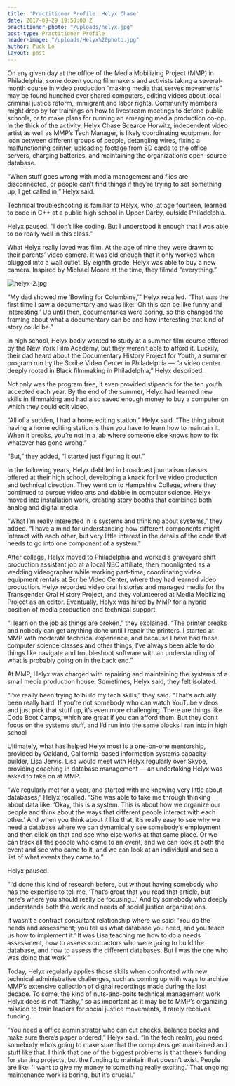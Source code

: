 ```yaml
---
title: 'Practitioner Profile: Helyx Chase'
date: 2017-09-29 19:50:00 Z
practitioner-photo: "/uploads/helyx.jpg"
post-type: Practitioner Profile
header-image: "/uploads/Helyx%20photo.jpg"
author: Puck Lo
layout: post
---
```


On any given day at the office of the Media Mobilizing Project (MMP) in Philadelphia, some dozen young filmmakers and activists taking a several-month course in video production “making media that serves movements” may be found hunched over shared computers, editing videos about local criminal justice reform, immigrant and labor rights. Community members might drop by for trainings on how to livestream meetings to defend public schools, or to make plans for running an emerging media production co-op. In the thick of the activity, Helyx Chase Scearce Horwitz, independent video artist as well as MMP’s Tech Manager, is likely coordinating equipment for loan between different groups of people, detangling wires, fixing a malfunctioning printer, uploading footage from SD cards to the office servers, charging batteries, and maintaining the organization’s open-source database.

“When stuff goes wrong with media management and files are disconnected, or people can’t find things if they’re trying to set something up, I get called in,” Helyx said.

Technical troubleshooting is familiar to Helyx, who, at age fourteen, learned to code in C\+\+ at a public high school in Upper Darby, outside Philadelphia.

Helyx paused. “I don’t like coding. But I understood it enough that I was able to do really well in this class.”

What Helyx really loved was film. At the age of nine they were drawn to their parents’ video camera. It was old enough that it only worked when plugged into a wall outlet. By eighth grade, Helyx was able to buy a new camera. Inspired by Michael Moore at the time, they filmed “everything.”

![helyx-2.jpg](/uploads/helyx-2.jpg)

“My dad showed me ‘Bowling for Columbine,’” Helyx recalled. “That was the first time I saw a documentary and was like: ‘Oh this can be like funny and interesting.’ Up until then, documentaries were boring, so this changed the framing about what a documentary can be and how interesting that kind of story could be.”

In high school, Helyx badly wanted to study at a summer film course offered by the New York Film Academy, but they weren’t able to afford it. Luckily, their dad heard about the Documentary History Project for Youth, a summer program run by the Scribe Video Center in Philadelphia — “a video center deeply rooted in Black filmmaking in Philadelphia,” Helyx described.

Not only was the program free, it even provided stipends for the ten youth accepted each year. By the end of the summer, Helyx had learned new skills in filmmaking and had also saved enough money to buy a computer on which they could edit video.

“All of a sudden, I had a home editing station,” Helyx said. “The thing about having a home
editing station is then you have to learn how to maintain it. When it breaks, you’re not in a lab where someone else knows how to fix whatever has gone wrong.”

“But,” they added, “I started just figuring it out.”

In the following years, Helyx dabbled in broadcast journalism classes offered at their high school, developing a knack for live video production and technical direction. They went on to Hampshire College, where they continued to pursue video arts and dabble in computer science. Helyx moved into installation work, creating story booths that combined both analog and digital media.

“What I’m really interested in is systems and thinking about systems,” they added. “I have a mind for understanding how different components might interact with each other, but very little interest in the details of the code that needs to go into one component of a system.”

After college, Helyx moved to Philadelphia and worked a graveyard shift production assistant job at a local NBC affiliate, then moonlighted as a wedding videographer while working part-time, coordinating video equipment rentals at Scribe Video Center, where they had learned video production. Helyx recorded video oral histories and managed media for the Transgender Oral History Project, and they volunteered at Media Mobilizing Project as an editor. Eventually, Helyx was hired by MMP for a hybrid position of media production and technical support.

“I learn on the job as things are broken,” they explained. “The printer breaks and nobody can get anything done until I repair the printers. I started at MMP with moderate technical experience, and because I have had these computer science classes and other things, I’ve always been able to do things like navigate and troubleshoot software with an understanding of what is probably going on in the back end.”

At MMP, Helyx was charged with repairing and maintaining the systems of a small media production house. Sometimes, Helyx said, they felt isolated.

“I’ve really been trying to build my tech skills,” they said. “That’s actually been really hard. If you’re not somebody who can watch YouTube videos and just pick that stuff up, it’s even more challenging. There are things like Code Boot Camps, which are great if you can afford them. But they don’t focus on the systems stuff, and I’d run into the same blocks I ran into in high school

Ultimately, what has helped Helyx most is a one-on-one mentorship, provided by Oakland, California-based information systems capacity-builder, Lisa Jervis. Lisa would meet with Helyx regularly over Skype, providing coaching in database management — an undertaking Helyx was asked to take on at MMP.

“We regularly met for a year, and started with me knowing very little about databases,” Helyx recalled. “She was able to take me through thinking about data like: ‘Okay, this is a system. This is about how we organize our people and think about the ways that different people interact with each other.’ And when you think about it like that, it’s really easy to see why we need a database where we can dynamically see somebody’s employment and then click on that and see who else works at that same place. Or we can track all the people who came to an event, and we can look at both the event and see who came to it, and we can look at an individual and see a list of what events they came to.”

Helyx paused.

“I’d done this kind of research before, but without having somebody who has the expertise to tell me, ‘That‘s great that you read that article, but here’s where you should really be focusing...’ And by somebody who deeply understands both the work and needs of social justice organizations.

It wasn’t a contract consultant relationship where we said: ‘You do the needs and assessment; you tell us what database you need, and you teach us how to implement it.’ It was Lisa teaching me how to do a needs assessment, how to assess contractors who were going to build the database, and how to assess the different databases. But I was the one who was doing that work.”

Today, Helyx regularly applies those skills when confronted with new technical administrative challenges, such as coming up with ways to archive MMP’s extensive collection of digital recordings made during the last decade. To some, the kind of nuts-and-bolts technical management work Helyx does is not “flashy,” so as important as it may be to MMP’s organizing mission to train leaders for social justice movements, it rarely receives funding.

“You need a office administrator who can cut checks, balance books and make sure there’s paper ordered,” Helyx said. “In the tech realm, you need somebody who’s going to make sure that the computers get maintained and stuff like that. I think that one of the biggest problems is that there’s funding for starting projects, but the funding to maintain that doesn’t exist. People are like: ‘I want to give my money to something really exciting.’ That ongoing maintenance work is boring, but it’s crucial.”